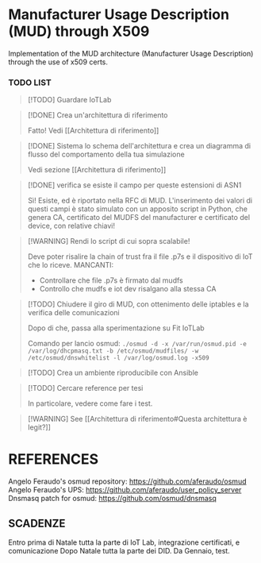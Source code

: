 # Manufacturer Usage Description (MUD) through X509
Implementation of the MUD architecture (Manufacturer Usage Description) through the use of x509 certs.

### TODO LIST

>[!TODO] Guardare IoTLab

>[!DONE] Crea un'architettura di riferimento
>
>Fatto! Vedi [[Architettura di riferimento]]

>[!DONE] Sistema lo schema dell'architettura e crea un diagramma di flusso del comportamento della tua simulazione
>
>Vedi sezione [[Architettura di riferimento]]
>

>[!DONE] verifica se esiste il campo per queste estensioni di ASN1
>
>Sì! Esiste, ed è riportato nella RFC di MUD. L'inserimento dei valori di questi campi è stato simulato con un apposito script in Python, che genera CA, certificato del MUDFS del manufacturer e certificato del device, con relative chiavi!
>

>[!WARNING] Rendi lo script di cui sopra scalabile!
>
>Deve poter risalire la chain of trust fra il file .p7s e il dispositivo di IoT che lo riceve.
>MANCANTI:
>	- Controllare che file .p7s è firmato dal mudfs
>	- Controllo che mudfs e iot dev risalgano alla stessa CA
>

>[!TODO] Chiudere il giro di MUD, con ottenimento delle iptables e la verifica delle comunicazioni
>
>Dopo di che, passa alla sperimentazione su Fit IoTLab
>
>Comando per lancio osmud: `./osmud -d -x /var/run/osmud.pid -e /var/log/dhcpmasq.txt -b /etc/osmud/mudfiles/ -w /etc/osmud/dnswhitelist -l /var/log/osmud.log -x509`

>[!TODO] Crea un ambiente riproducibile con Ansible

>[!TODO] Cercare reference per tesi
>
>In particolare, vedere come fare i test.

>[!WARNING] See [[Architettura di riferimento#Questa architettura è legit?]]
# REFERENCES

Angelo Feraudo's osmud repository: https://github.com/aferaudo/osmud
Angelo Feraudo's UPS: https://github.com/aferaudo/user_policy_server
Dnsmasq patch for osmud: https://github.com/osmud/dnsmasq

## **SCADENZE**

Entro prima di Natale tutta la parte di IoT Lab, integrazione certificati, e comunicazione
Dopo Natale tutta la parte dei DID.
Da Gennaio, test.